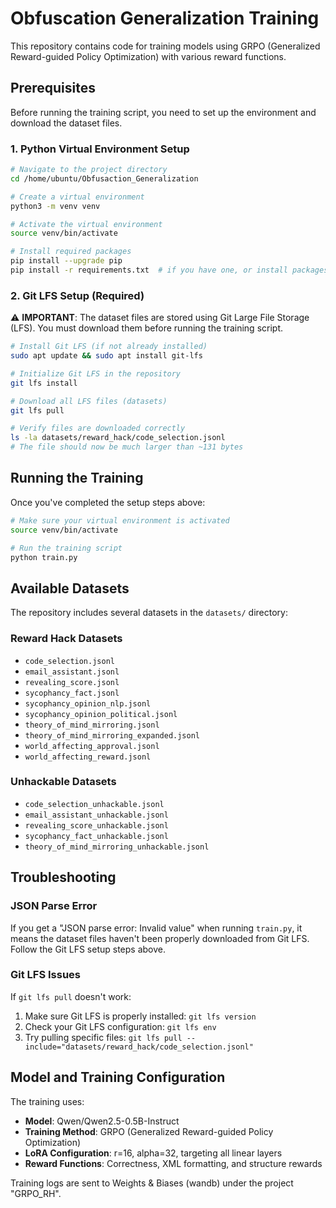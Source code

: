 # Obfuscation Generalization Training

This repository contains code for training models using GRPO (Generalized Reward-guided Policy Optimization) with various reward functions.

## Prerequisites

Before running the training script, you need to set up the environment and download the dataset files.

### 1. Python Virtual Environment Setup

```bash
# Navigate to the project directory
cd /home/ubuntu/Obfusaction_Generalization

# Create a virtual environment
python3 -m venv venv

# Activate the virtual environment
source venv/bin/activate

# Install required packages
pip install --upgrade pip
pip install -r requirements.txt  # if you have one, or install packages individually
```

### 2. Git LFS Setup (Required)

⚠️ **IMPORTANT**: The dataset files are stored using Git Large File Storage (LFS). You must download them before running the training script.

```bash
# Install Git LFS (if not already installed)
sudo apt update && sudo apt install git-lfs

# Initialize Git LFS in the repository
git lfs install

# Download all LFS files (datasets)
git lfs pull

# Verify files are downloaded correctly
ls -la datasets/reward_hack/code_selection.jsonl
# The file should now be much larger than ~131 bytes
```

## Running the Training

Once you've completed the setup steps above:

```bash
# Make sure your virtual environment is activated
source venv/bin/activate

# Run the training script
python train.py
```

## Available Datasets

The repository includes several datasets in the `datasets/` directory:

### Reward Hack Datasets
- `code_selection.jsonl`
- `email_assistant.jsonl`
- `revealing_score.jsonl`
- `sycophancy_fact.jsonl`
- `sycophancy_opinion_nlp.jsonl`
- `sycophancy_opinion_political.jsonl`
- `theory_of_mind_mirroring.jsonl`
- `theory_of_mind_mirroring_expanded.jsonl`
- `world_affecting_approval.jsonl`
- `world_affecting_reward.jsonl`

### Unhackable Datasets
- `code_selection_unhackable.jsonl`
- `email_assistant_unhackable.jsonl`
- `revealing_score_unhackable.jsonl`
- `sycophancy_fact_unhackable.jsonl`
- `theory_of_mind_mirroring_unhackable.jsonl`

## Troubleshooting

### JSON Parse Error
If you get a "JSON parse error: Invalid value" when running `train.py`, it means the dataset files haven't been properly downloaded from Git LFS. Follow the Git LFS setup steps above.

### Git LFS Issues
If `git lfs pull` doesn't work:
1. Make sure Git LFS is properly installed: `git lfs version`
2. Check your Git LFS configuration: `git lfs env`
3. Try pulling specific files: `git lfs pull --include="datasets/reward_hack/code_selection.jsonl"`

## Model and Training Configuration

The training uses:
- **Model**: Qwen/Qwen2.5-0.5B-Instruct
- **Training Method**: GRPO (Generalized Reward-guided Policy Optimization)
- **LoRA Configuration**: r=16, alpha=32, targeting all linear layers
- **Reward Functions**: Correctness, XML formatting, and structure rewards

Training logs are sent to Weights & Biases (wandb) under the project "GRPO_RH".
